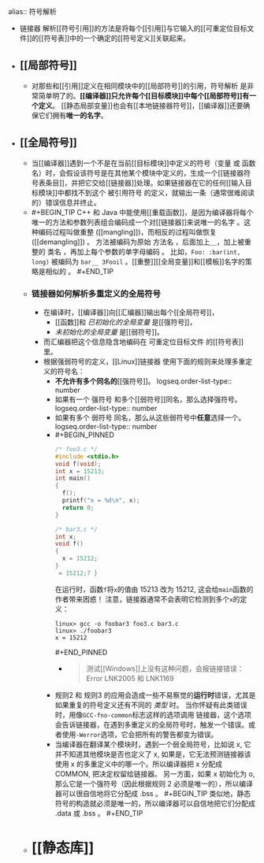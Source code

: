 alias:: 符号解析

- 链接器 解析[[符号引用]]的方法是将每个[[引用]]与它输入的[[可重定位目标文件]]的[[符号表]]中的一个确定的[[符号定义]]关联起来。
- ## [[局部符号]]
	- 对那些和[[引用]]定义在相同模块中的[[局部符号]]的引用，符号解析 是非常简单明了的。**[[编译器]]只允许每个[[目标模块]]中每个[[局部符号]]有一个定义**。
	  [[静态局部变量]]也会有[[本地链接器符号]]，[[编译器]]还要确保它们拥有**唯一的名字**。
- ## [[全局符号]]
	- 当[[编译器]]遇到一个不是在当前[[目标模块]]中定义的符号（变量 或 函数名）时，会假设该符号是在其他某个模块中定义的，生成一个[[链接器符号表条目]]，并把它交给[[链接器]]处理。如果链接器在它的任何[[输入目标模块]]中都找不到这个 被引用符号 的定义，就输出一条（通常很难阅读的）错误信息并终止。
	- #+BEGIN_TIP
	  C++ 和 Java 中能使用[[重载函数]]，是因为编译器将每个唯一的方法和参数列表组合编码成一个对[[链接器]]来说唯一的名字 。这种编码过程叫做重整 ([[mangling]])，而相反的过程叫做恢复 ([[demangling]]) 。
	  方法被编码为原始 方法名 ，后面加上＿，加上被重整的 类名 ，再加上每个参数的单字母编码 。
	  比如，`Foo: :bar(int, long)` 被编码为 `bar__ 3Fooil` 。[[重整]][[全局变量]]和[[模板]]名字的策略是相似的 。
	  #+END_TIP
	- ### 链接器如何解析多重定义的全局符号
		- 在编译时，[[编译器]]向[[汇编器]]输出每个[[全局符号]]，
			- [[函数]]和 *已初始化的全局变量* 是[[强符号]]，
			- *未初始化的全局变量* 是[[弱符号]]。
		- 而汇编器把这个信息隐含地编码在 可重定位目标文件 的[[符号表]]里。
		- 根据强弱符号的定义，[[Linux]]链接器 使用下面的规则来处理多重定义的符号名：
			- **不允许有多个同名的**[[强符号]]。
			  logseq.order-list-type:: number
			- 如果有一个 强符号 和多个[[弱符号]]同名，那么选择强符号。
			  logseq.order-list-type:: number
			- 如果有多个 弱符号 同名，那么从这些弱符号中**任意**选择一个。
			  logseq.order-list-type:: number
			- #+BEGIN_PINNED
			  ``` cpp
			  /* foo3.c */
			  #include <stdio.h>
			  void f(void);
			  int x = 15213;
			  int main()
			  {
			    f();
			    printf("x = %d\n", x);
			    return 0;
			  }
			  
			  /* bar3.c */
			  int x;
			  void f()
			  {
			    x = 15212;
			  }
			   = 15212;7 }
			  ``` 
			  在运行时，函数`f`将`x`的值由 15213 改为 15212, 这会给`main`函数的作者带来困惑！
			  注意，链接器通常不会表明它检测到多个`x`的定义：
			  ``` shell
			  linux> gcc -o foobar3 foo3.c bar3.c
			  linux> ./foobar3
			  x = 15212
			  ```
			  #+END_PINNED
				- >测试[[Windows]]上没有这种问题，会报链接错误：Error LNK2005 和 LNK1169
			- 规则2 和 规则3 的应用会造成一些不易察觉的**运行时**错误，尤其是如果重复的符号定义还有不同的 *类型* 时。
			  当你怀疑有此类错误时，用像`GCC-fno-common`标志这样的选项调用 链接器，这个选项会告诉链接器，在遇到多重定义的全局符号时，触发一个错误。或者使用`-Werror`选项，它会把所有的警告都变为错误。
			- 当编译器在翻译某个模块时，遇到一个弱全局符号，比如说 x, 它并不知道其他模块是否也定义了 x, 如果是，它无法预测链接器该使用 x 的多重定义中的哪一个。所以编译器把 x 分配成 COMMON, 把决定权留给链接器。
			  另一方面，如果 x 初始化为 o, 那么它是一个强符号（因此根据规则 2 必须是唯一的），所以编译器可以很自信地将它分配成 .bss 。
			  #+BEGIN_TIP
			  类似地，静态符号的构造就必须是唯一的，所以编译器可以自信地把它们分配成 .data 或 .bss 。
			  #+END_TIP
	- # [[静态库]]